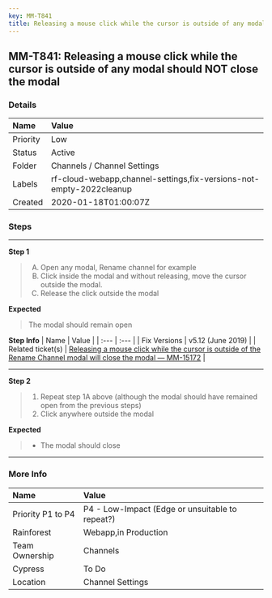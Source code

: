 ```yaml
---
key: MM-T841
title: Releasing a mouse click while the cursor is outside of any modal should NOT close the modal
---
```


## MM-T841: Releasing a mouse click while the cursor is outside of any modal should NOT close the modal

### Details

| Name     | Value                                                               |
| :------- | :------------------------------------------------------------------ |
| Priority | Low                                                                 |
| Status   | Active                                                              |
| Folder   | Channels / Channel Settings                                         |
| Labels   | rf-cloud-webapp,channel-settings,fix-versions-not-empty-2022cleanup |
| Created  | 2020-01-18T01:00:07Z                                                |

### Steps

<hr/>

**Step 1**

> <article><ol style="list-style-type: upper-alpha;"><li>Open any modal, Rename channel for example</li><li>Click inside the modal and without releasing, move the cursor outside the modal.</li><li>Release the click outside the modal</li></ol></article>

**Expected**

> <article>The modal should remain open</article>

**Step Info**
| Name | Value |
| :--- | :--- |
| Fix Versions | v5.12 (June 2019) |
| Related ticket(s) | <a href="https://mattermost.atlassian.net/browse/MM-15172" rel="noopener noreferrer" target="_blank">Releasing a mouse click while the cursor is outside of the Rename Channel modal will close the modal — MM-15172</a> |

<hr/>

**Step 2**

> <article><ol><li>Repeat step 1A above (although the modal should have remained open from the previous steps)</li><li>Click anywhere outside the modal</li></ol></article>

**Expected**

> <article><ul><li>The modal should close</li></ul></article>

<hr/>

### More Info

| Name              | Value                                           |
| :---------------- | :---------------------------------------------- |
| Priority P1 to P4 | P4 - Low-Impact (Edge or unsuitable to repeat?) |
| Rainforest        | Webapp,in Production                            |
| Team Ownership    | Channels                                        |
| Cypress           | To Do                                           |
| Location          | Channel Settings                                |
